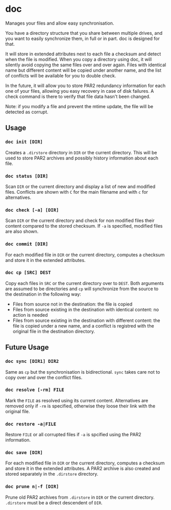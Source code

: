 doc
===

Manages your files and allow easy synchronisation.

You have a directory structure that you share between multiple drives, and you
want to easily synchronize them, in full or in part. doc is designed for that.

It will store in extended attributes next to each file a checksum and detect
when the file is modified. When you copy a directory using doc, it will silently
avoid copying the same files over and over again. Files with identical name but
different content will be copied under another name, and the list of conflicts
will be available for you to double check.

In the future, it will allow you to store PAR2 redundancy information for each
one of your files, allowing you easy recovery in case of disk failures. A check
command is there to verify that file data hasn't been changed.

Note: if you modify a file and prevent the mtime update, the file will be
detected as corrupt.

Usage
-----

### `doc init [DIR]`

Creates a `.dirstore` directory in `DIR` or the current directory. This will be
used to store PAR2 archives and possibly history information about each file.

### `doc status [DIR]`

Scan `DIR` or the current directory and display a list of new and modified
files. Conflicts are shown with `C` for the main filename and with `c` for
alternatives.

### `doc check [-a] [DIR]`

Scan `DIR` or the current directory and check for non modified files their
content compared to the stored checksum. If `-a` is specified, modified files
are also shown.

### `doc commit [DIR]`

For each modified file in `DIR` or the current directory, computes a checksum
and store it in the extended attributes.

### `doc cp [SRC] DEST`

Copy each files in `SRC` or the current directory over to `DEST`. Both arguments
are assumed to be directories and `cp` will synchronize from the source to the
destination in the following way:

- Files from source not in the destination: the file is copied
- Files from source existing in the destination with identical content: no
  action is needed
- Files from source existing in the destination with different content: the file
  is copied under a new name, and a conflict is registred with the original file
  in the destination directory.

Future Usage
------------

### `doc sync [DIR1] DIR2`

Same as `cp` but the synchronisation is bidirectional. `sync` takes care not to
copy over and over the conflict files.

### `doc resolve [-rm] FILE`

Mark the `FILE` as resolved using its current content. Alternatives are removed
only if `-rm` is specified, otherwise they loose their link with the original
file.

### `doc restore -a|FILE`

Restore `FILE` or all corrupted files if `-a` is spcified using the PAR2
information.

### `doc save [DIR]`

For each modified file in `DIR` or the current directory, computes a checksum
and store it in the extended attributes. A PAR2 archive is also created and
stored separately in the `.dirstore` directory.

### `doc prune n|-f [DIR]`

Prune old PAR2 archives from `.dirstore` in `DIR` or the current directory.
`.dirstore` must be a direct descendent of `DIR`.

